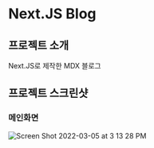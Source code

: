 # Next.JS Blog

## 프로젝트 소개

Next.JS로 제작한 MDX 블로그

## 프로젝트 스크린샷

### 메인화면

![Screen Shot 2022-03-05 at 3 13 28 PM](https://user-images.githubusercontent.com/26790365/156870889-d2bb48ea-6c75-4a61-8a50-bd6cdb3c0b61.png)
